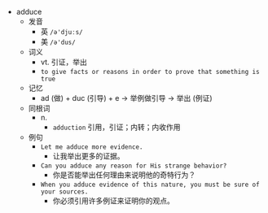 - adduce
  - 发音
    - 英 `/ə'djuːs/`
    - 美 `/ə'dus/`
  - 词义
    - vt. 引证，举出
    - `to give facts or reasons in order to prove that something is true`
  - 记忆
    - ad (做) + duc (引导) + e → 举例做引导 → 举出 (例证)
  - 同根词
    - n.
      - `adduction` 引用，引证；内转；内收作用
  - 例句
    - `Let me adduce more evidence.`
      - 让我举出更多的证据。
    - `Can you adduce any reason for His strange behavior?`
      - 你是否能举出任何理由来说明他的奇特行为？
    - `When you adduce evidence of this nature, you must be sure of your sources.`
      - 你必须引用许多例证来证明你的观点。

